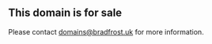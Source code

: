 ## This domain is for sale

Please contact <a href="mailto:domains@bradfrost.uk">domains@bradfrost.uk</a>  for more information.
